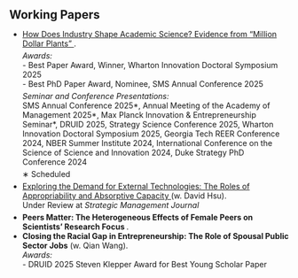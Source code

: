 <h1 id="paper"></h1>

<h2 style="margin: 100px 0px 10px;">Working Papers</h2>

<ul>

<li style="margin-bottom: 5px;">
  <span style="color:#e74d3c">
    <a href="https://www.dropbox.com/scl/fi/9v0csu7ycc5joxxy8dnau/MDP_Xia.pdf?rlkey=i8rk8wumgvrjhzvu1952zcbi3&st=06v12alq&dl=0">
      How Does Industry Shape Academic Science? Evidence from “Million Dollar Plants”
    </a>
  </span>.
  <div style="margin-top: 5px;">
    <em>Awards:</em><br>
    - Best Paper Award, Winner, Wharton Innovation Doctoral Symposium 2025<br>
    - Best PhD Paper Award, Nominee, SMS Annual Conference 2025
  </div>
  <div style="margin-top: 5px;">
    <em>Seminar and Conference Presentations:</em><br>
    SMS Annual Conference 2025*, Annual Meeting of the Academy of Management 2025*, Max Planck Innovation & Entrepreneurship Seminar*, DRUID 2025, Strategy Science Conference 2025, Wharton Innovation Doctoral Symposium 2025, Georgia Tech REER Conference 2024, NBER Summer Institute 2024, International Conference on the Science of Science and Innovation 2024, Duke Strategy PhD Conference 2024
  </div>
  <div style="margin-top: 5px;">
    ∗ Scheduled
  </div>
</li>

<li style="margin-bottom: 5px;">
  <span style="color:#e74d3c">
    <a href="https://www.dropbox.com/scl/fi/91s2dhtt5v12zd8aeyowg/FirmDemandUniv.pdf?rlkey=9u69ee4ifbs3j41o8hkeem3a7&st=v1emd0q1&dl=0">
      Exploring the Demand for External Technologies: The Roles of Appropriability and Absorptive Capacity
    </a>
  </span> (w. David Hsu).<br>
  Under Review at <em>Strategic Management Journal</em>
</li>

<li><strong>Peers Matter: The Heterogeneous Effects of Female Peers on Scientists’ Research Focus </strong>.</li>
<li>
  <strong>Closing the Racial Gap in Entrepreneurship: The Role of Spousal Public Sector Jobs</strong> (w. Qian Wang).<br>
  <em>Awards:</em><br>
  - DRUID 2025 Steven Klepper Award for Best Young Scholar Paper
</li>


</ul>
